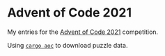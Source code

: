 Advent of Code 2021
===================

My entries for the [Advent of Code 2021](https://adventofcode.com/2021/) competition.

Using [`cargo aoc`](https://github.com/gobanos/cargo-aoc) to download puzzle data.
